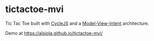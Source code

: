 # tictactoe-mvi
Tic Tac Toe built with [CycleJS](https://cycle.js.org/) and a [Model-View-Intent](https://cycle.js.org/model-view-intent.html) architecture.

Demo at https://alsiola.github.io/tictactoe-mvi/
